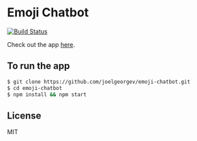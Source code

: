 # Emoji Chatbot

[![Build Status](https://travis-ci.org/joelgeorgev/emoji-chatbot.svg?branch=master)](https://travis-ci.org/joelgeorgev/emoji-chatbot)

Check out the app [here](https://joelgeorgev.github.io/emoji-chatbot).

## To run the app
```bash
$ git clone https://github.com/joelgeorgev/emoji-chatbot.git
$ cd emoji-chatbot
$ npm install && npm start
```

## License
MIT